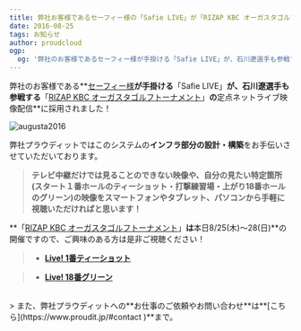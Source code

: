 ```yaml
---
title: 弊社お客様であるセーフィー様の「Safie LIVE」が「RIZAP KBC オーガスタゴルフトーナメント2016」の定点ネット映像配信に採用されました！！！
date: 2016-08-25
tags: お知らせ
author: proudcloud
ogp:
  og: '弊社のお客様であるセーフィー様が手掛ける「Safie LIVE」が、石川遼選手も参戦する「RIZAP KBC オーガスタゴルフトーナメント」の定点ネットライブ映像配信に採用されました！'
---
```


弊社のお客様である**[セーフィー様](https://safie.link)**が手掛ける**「Safie LIVE」**が、石川遼選手も参戦する**「[RIZAP KBC オーガスタゴルフトーナメント](http://www.kbc.co.jp/sports/augusta/)」**の**定点ネットライブ映像配信**に採用されました！

![augusta2016](http://www.kbc.co.jp/image/bn_kbc/bn_augusta_live_474x64.gif)

弊社プラウディットではこのシステムの**インフラ部分の設計・構築**をお手伝いさせていただいております。

> **テレビ中継だけでは見ることのできない映像や、自分の見たい特定箇所(スタート１番ホールのティーショット・打撃練習場・上がり18番ホールのグリーン)の映像をスマートフォンやタブレット、パソコンから手軽に視聴いただければと思います！**

**「[RIZAP KBC オーガスタゴルフトーナメント](http://www.kbc.co.jp/sports/augusta/)」**は**本日8/25(木)〜28(日)**の開催ですので、ご興味のある方は是非ご視聴ください！

> - **[Live! 1番ティーショット](http://www3.kbc.co.jp/live/augusta/camera_01.html#TopCamera)**

> - **[Live! 18番グリーン](http://www3.kbc.co.jp/live/augusta/camera_03.html#TopCamera)**

<br>
> また、弊社プラウディットへの**お仕事のご依頼やお問い合わせ**は**[こちら](https://www.proudit.jp/#contact
)**まで。
